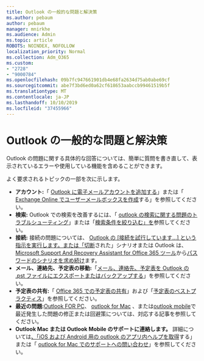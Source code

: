 ```yaml
---
title: Outlook の一般的な問題と解決策
ms.author: pebaum
author: pebaum
manager: mnirkhe
ms.audience: Admin
ms.topic: article
ROBOTS: NOINDEX, NOFOLLOW
localization_priority: Normal
ms.collection: Adm_O365
ms.custom:
- "2728"
- "9000784"
ms.openlocfilehash: 09b7fc947661901db4e68fa2634d75ab0abe69cf
ms.sourcegitcommit: abe7f3bd6ed0a62cf618653aabccb99461519b5f
ms.translationtype: MT
ms.contentlocale: ja-JP
ms.lasthandoff: 10/10/2019
ms.locfileid: "37455966"
---
```

# <a name="outlook-common-issues-and-resolutions"></a>Outlook の一般的な問題と解決策

Outlook の問題に関する具体的な回答については、簡単に質問を書き直して、表示されているエラーや使用している機能を含めることができます。

よく要求されるトピックの一部を次に示します。

- **アカウント:**「 [Outlook に電子メールアカウントを追加する](https://support.office.com/article/6e27792a-9267-4aa4-8bb6-c84ef146101b)」または「 [Exchange Online でユーザーメールボックスを作成](https://docs.microsoft.com/Exchange/recipients-in-exchange-online/create-user-mailboxes)する」を参照してください。
- **検索:** Outlook での検索を改善するには、「 [outlook の検索に関する問題のトラブルシューティング](https://support.office.com/article/2556b11f-f4d8-46be-b0a7-de33a3f4f066)」または「[検索条件を絞り込む」を](https://support.office.com/article/D824D1E9-A255-4C8A-8553-276FB895A8DA)参照してください。
- **接続:** 接続の問題については、 [Outlook の [接続を試行しています...] という指示を実行します。または「切断](https://aka.ms/SaRA-OutlookDisconnect)された」シナリオまたは Outlook は、 [Microsoft Support And Recovery Assistant for Office 365 ツール](https://diagnostics.outlook.com/#/)から[パスワードのシナリオを求め続け](https://aka.ms/SaRA-OutlookPwdPrompt)ます。
- **メール、連絡先、予定表の移動:**「[メール、連絡先、予定表を Outlook の .pst ファイルにエクスポートまたはバックアップする](https://support.office.com/article/14252b52-3075-4e9b-be4e-ff9ef1068f91)」を参照してください。
- **予定表の共有:**「 [Office 365 での予定表の共有](https://support.office.com/article/b576ecc3-0945-4d75-85f1-5efafb8a37b4)」および「[予定表のベストプラクティス](https://support.office.com/article/D93F72D3-2361-4E0D-8D6A-5C4939C17F39)」を参照してください。
- **最近の問題:**[Outlook FOR PC](https://support.office.com/article/ecf61305-f84f-4e13-bb73-95a214ac1230)、 [outlook for Mac](https://support.office.com/article/54afa5e3-db38-422a-9d94-3b55330ded8e) 、または[outlook mobile](https://support.office.com/article/a264ef01-9c88-48fb-9285-7017e4f31f02)で最近発生した問題の修正または回避策については、対応する記事を参照してください。
- **Outlook Mac または Outlook Mobile のサポートに連絡します。** 詳細については[、「iOS および Android 用の outlook のアプリ内ヘルプを取得](https://support.office.com/article/218a22d1-9fa5-4889-b689-de1c63493243)する」または「 [outlook for Mac でのサポートへの問い合わせ](https://support.office.com/article/d0410177-8e65-4487-93f7-206a3a3d71a8)」を参照してください。